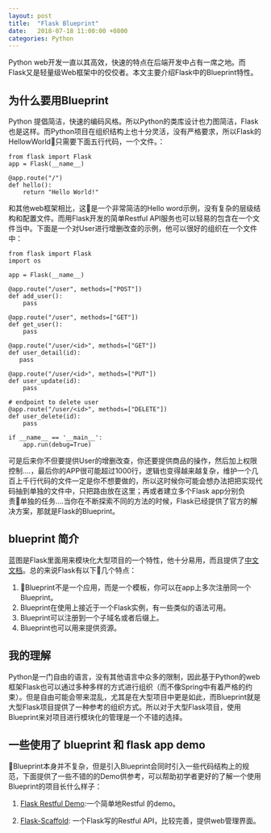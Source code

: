 ```yaml
---
layout: post
title:  "Flask Blueprint"
date:   2018-07-18 11:00:00 +0800
categories: Python
---
```


Python web开发一直以其高效，快速的特点在后端开发中占有一席之地。而Flask又是轻量级Web框架中的佼佼者。本文主要介绍Flask中的Blueprint特性。

## 为什么要用Blueprint
Python 提倡简洁，快速的编码风格。所以Python的类库设计也力图简洁，Flask也是这样。而Python项目在组织结构上也十分灵活，没有严格要求，所以Flask的HellowWorld只需要下面五行代码，一个文件。：

```
from flask import Flask
app = Flask(__name__)

@app.route("/")
def hello():
    return "Hello World!"
```

和其他web框架相比，这是一个非常简洁的Hello word示例，没有复杂的层级结构和配置文件。而用Flask开发的简单Restful API服务也可以轻易的包含在一个文件当中。下面是一个对User进行增删改查的示例，他可以很好的组织在一个文件中：

```
from flask import Flask
import os

app = Flask(__name__)

@app.route("/user", methods=["POST"])
def add_user():
    pass

@app.route("/user", methods=["GET"])
def get_user():
    pass

@app.route("/user/<id>", methods=["GET"])
def user_detail(id):
   pass

@app.route("/user/<id>", methods=["PUT"])
def user_update(id):
    pass

# endpoint to delete user
@app.route("/user/<id>", methods=["DELETE"])
def user_delete(id):
    pass

if __name__ == '__main__':
    app.run(debug=True)
```

可是后来你不但要提供User的增删改查，你还要提供商品的操作，然后加上权限控制....，最后你的APP很可能超过1000行，逻辑也变得越来越复杂，维护一个几百上千行代码的文件一定是你不想要做的，所以这时候你可能会想办法把把实现代码抽到单独的文件中，只把路由放在这里；再或者建立多个Flask app分别负责单独的任务....当你在不断探索不同的方法的时候，Flask已经提供了官方的解决方案，那就是Flask的Blueprint。

## blueprint 简介

蓝图是Flask里面用来模块化大型项目的一个特性，他十分易用，而且提供了[中文文档][blueprint-chinese]。总的来说Flask有以下几个特点：

1. Blueprint不是一个应用，而是一个模板，你可以在app上多次注册同一个Blueprint。
2. Blueprint在使用上接近于一个Flask实例，有一些类似的语法可用。
3. Blueprint可以注册到一个子域名或者后缀上。
4. Blueprint也可以用来提供资源。


## 我的理解

Python是一门自由的语言，没有其他语言中众多的限制，因此基于Python的web框架Flask也可以通过多种多样的方式进行组织（而不像Spring中有着严格的约束）。但是自由可能会带来混乱，尤其是在大型项目中更是如此，而Blueprint就是大型Flask项目提供了一种参考的组织方式。所以对于大型Flask项目，使用Blueprint来对项目进行模块化的管理是一个不错的选择。

## 一些使用了 blueprint 和 flask app demo

Blueprint本身并不复杂，但是引入Blueprint会同时引入一些代码结构上的规范，下面提供了一些不错的的Demo供参考，可以帮助初学者更好的了解一个使用Blueprint的项目长什么样子：

1. [Flask Restful Demo](https://github.com/Leo-G/Flask-SQLALchemy-RESTFUL-API):一个简单地Restful 的demo。

2. [Flask-Scaffold](https://github.com/Leo-G/Flask-Scaffold): 一个Flask写的Restful API，比较完善，提供web管理界面。





[blueprint-chinese]:http://dormousehole.readthedocs.io/en/latest/blueprints.html